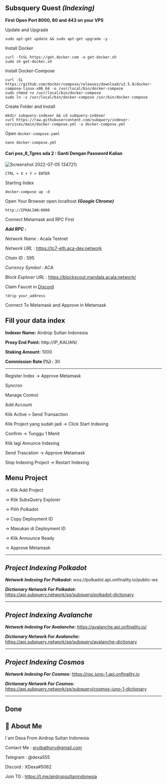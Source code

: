 
## Subsquery Quest ***(Indexing)***

**First Open Port 8000, 80 and 443 on your VPS**

Update and Upgrade
```
sudo apt-get update && sudo apt-get upgrade -y
```

Install Docker

```
curl -fsSL https://get.docker.com -o get-docker.sh
sudo sh get-docker.sh
````
Install Docker-Compose
```
curl -SL https://github.com/docker/compose/releases/download/v2.5.0/docker-compose-linux-x86_64 -o /usr/local/bin/docker-compose
sudo chmod +x /usr/local/bin/docker-compose
sudo ln -s /usr/local/bin/docker-compose /usr/bin/docker-compose
```
Create Folder and Install

```
mkdir subquery-indexer && cd subquery-indexer
curl https://raw.githubusercontent.com/subquery/indexer-services/main/docker-compose.yml -o docker-compose.yml
```
Open `docker-compose.yaml`
```
nano docker-compose.yml
```

#### Cari pos_8_Tgres ada 2 : Ganti Dengan Password Kalian

![Screenshot 2022-07-05 134721](https://user-images.githubusercontent.com/65535542/177267691-e4262b57-3855-44e4-aeed-0613127364a7.png))

`CTRL + X + Y + ENTER`

Starting Index
```
docker-compose up -d
```

Open Your Browser open localhost ***(Google Chrome)***
```
http://IPKALIAN:8000
```
Connect Metamask and RPC First

***Add RPC :***

*Network Name :* Acala Testnet


*Network URL :* https://tc7-eth.aca-dev.network


*Chain ID :* 595


*Currency Symbol :* ACA


*Block Explorer URL :* https://blockscout.mandala.acala.network/

Claim Faucet in [Discord](https://discord.gg/WW9BsDVS)
```
!drip your_address
```
Connect To Metamask and Approve in Metamask



## Fill your data index

**Indexer Name:** Airdrop Sultan Indonesia

**Proxy End Point:** http://IP_KALIAN/

**Staking Amount:** 1000

**Commission Rate (%) :** 30

-------------------------------------------------------
Register Index -> Approve Metamask

Syncron

Manage Control

Add Account

Klik Active > Send Transaction


Klik Project yang sudah jadi -> Click Start Indexing

Confirm -> Tunggu 1 Menit

Klik lagi Annunce Indexing

Send Trascation -> Approve Metamask

Stop Indexing Project -> Restart Indexing

## Menu Project
-> Klik Add Project

-> Klik SubsQuery Explorer

-> Pilih Polkadot 

-> Copy Deployment ID

-> Masukan di Deployment ID

-> Klik Announce Ready 

-> Approve Metamask

-------------------------------------------------------
## *Project Indexing Polkadot*

***Network Indexing For Polkadot:*** wss://polkadot.api.onfinality.io/public-ws

***Dictionary Network For Polkadot:*** https://api.subquery.network/sq/subquery/polkadot-dictionary

-------------------------------------------------------
## *Project Indexing Avalanche*

***Network Indexing For Avalanche:*** https://avalanche.api.onfinality.io/

***Dictionary Network For Avalanche:*** https://api.subquery.network/sq/subquery/avalanche-dictionary

-------------------------------------------------------
## *Project Indexing Cosmos*

***Network Indexing For Cosmos:*** https://rpc.juno-1.api.onfinality.io

***Dictionary Network For Cosmos:*** https://api.subquery.network/sq/subquery/cosmos-juno-1-dictionary

-------------------------------------------------------


Done
-------------------------------------------------------

## 🚀 About Me
I`am Dexa From Airdrop Sultan Indonesia

Contact Me : erulbathory@gmail.com

Telegram : @dexa555

Discord : XDexa#5062

Join TG : https://t.me/airdropsultanindonesia
